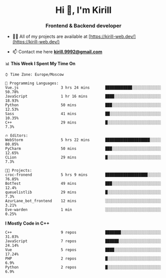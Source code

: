 <h1 align="center">Hi 👋, I'm Kirill</h1>
<h3 align="center">Frontend & Backend developer</h3>

- 👨‍💻 All of my projects are available at [https://kirill-web.dev/](https://kirill-web.dev/)

- 📫 Contact me here **kirill.9992@gmail.com**











<!--START_SECTION:waka-->
📊 **This Week I Spent My Time On** 

```text
⌚︎ Time Zone: Europe/Moscow

💬 Programming Languages: 
Vue.js                   3 hrs 24 mins       ████████████░░░░░░░░░░░░░   50.78% 
JavaScript               1 hr 16 mins        ████░░░░░░░░░░░░░░░░░░░░░   18.93% 
Python                   50 mins             ███░░░░░░░░░░░░░░░░░░░░░░   12.53% 
Sass                     41 mins             ██░░░░░░░░░░░░░░░░░░░░░░░   10.35% 
C++                      29 mins             █░░░░░░░░░░░░░░░░░░░░░░░░   7.3%

🔥 Editors: 
WebStorm                 5 hrs 22 mins       ████████████████████░░░░░   80.05% 
PyCharm                  50 mins             ███░░░░░░░░░░░░░░░░░░░░░░   12.65% 
CLion                    29 mins             █░░░░░░░░░░░░░░░░░░░░░░░░   7.3%

🐱‍💻 Projects: 
croc-fronend             5 hrs 9 mins        ███████████████████░░░░░░   76.85% 
BotTest                  49 mins             ███░░░░░░░░░░░░░░░░░░░░░░   12.4% 
queuelistlib             29 mins             █░░░░░░░░░░░░░░░░░░░░░░░░   7.3% 
AzurLane_bot_frontend    12 mins             ░░░░░░░░░░░░░░░░░░░░░░░░░   3.21% 
Eve-warden               1 min               ░░░░░░░░░░░░░░░░░░░░░░░░░   0.25%

```

**I Mostly Code in C++** 

```text
C++                      9 repos             ███████░░░░░░░░░░░░░░░░░░   31.03% 
JavaScript               7 repos             ██████░░░░░░░░░░░░░░░░░░░   24.14% 
Vue                      5 repos             ████░░░░░░░░░░░░░░░░░░░░░   17.24% 
PHP                      2 repos             █░░░░░░░░░░░░░░░░░░░░░░░░   6.9% 
Python                   2 repos             █░░░░░░░░░░░░░░░░░░░░░░░░   6.9%

```



<!--END_SECTION:waka-->
